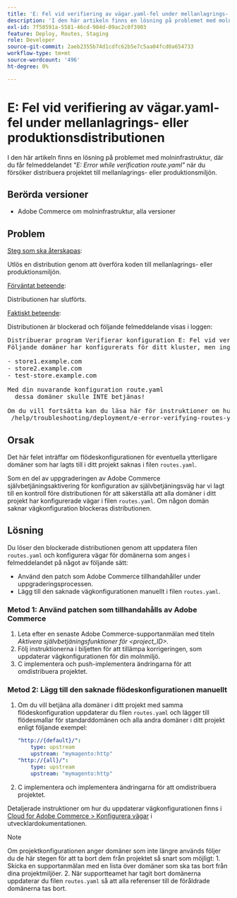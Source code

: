 ```yaml
---
title: 'E: Fel vid verifiering av vägar.yaml-fel under mellanlagrings- eller produktionsdistributionen'
description: 'I den här artikeln finns en lösning på problemet med molninfrastruktur, där du får felmeddelandet *"E: Error while verification route.yaml"* när du försöker distribuera projektet till förproduktionsmiljön.'
exl-id: 7f58591a-5581-46cd-984d-09ac2c0f3903
feature: Deploy, Routes, Staging
role: Developer
source-git-commit: 2aeb2355b74d1cdfc62b5e7c5aa04fcd0a654733
workflow-type: tm+mt
source-wordcount: '496'
ht-degree: 0%

---
```


# E: Fel vid verifiering av vägar.yaml-fel under mellanlagrings- eller produktionsdistributionen

I den här artikeln finns en lösning på problemet med molninfrastruktur, där du får felmeddelandet *&quot;E: Error while verification route.yaml&quot;* när du försöker distribuera projektet till mellanlagrings- eller produktionsmiljön.

## Berörda versioner

* Adobe Commerce om molninfrastruktur, alla versioner

## Problem

<u>Steg som ska återskapas</u>:

Utlös en distribution genom att överföra koden till mellanlagrings- eller produktionsmiljön.

<u>Förväntat beteende</u>:

Distributionen har slutförts.

<u>Faktiskt beteende</u>:

Distributionen är blockerad och följande felmeddelande visas i loggen:

<pre>Distribuerar program Verifierar konfiguration E: Fel vid verifiering av route.yaml.
Följande domäner har konfigurerats för ditt kluster, men inga vägar har definierats i filen route.yaml:

&#x200B;- store1.example.com
&#x200B;- store2.example.com
&#x200B;- test-store.example.com

Med din nuvarande konfiguration route.yaml
  dessa domäner skulle INTE betjänas!

Om du vill fortsätta kan du läsa här för instruktioner om hur du felsöker:
 /help/troubleshooting/deployment/e-error-verifying-routes-yaml-error-during-staging-or-production-deploy.md</pre>

## Orsak

Det här felet inträffar om flödeskonfigurationen för eventuella ytterligare domäner som har lagts till i ditt projekt saknas i filen `routes.yaml`.

Som en del av uppgraderingen av Adobe Commerce självbetjäningsaktivering för konfiguration av självbetjäningsväg har vi lagt till en kontroll före distributionen för att säkerställa att alla domäner i ditt projekt har konfigurerade vägar i filen `routes.yaml`. Om någon domän saknar vägkonfiguration blockeras distributionen.

## Lösning

Du löser den blockerade distributionen genom att uppdatera filen `routes.yaml` och konfigurera vägar för domänerna som anges i felmeddelandet på något av följande sätt:

* Använd den patch som Adobe Commerce tillhandahåller under uppgraderingsprocessen.
* Lägg till den saknade vägkonfigurationen manuellt i filen `routes.yaml`.

### Metod 1: Använd patchen som tillhandahålls av Adobe Commerce

1. Leta efter en senaste Adobe Commerce-supportanmälan med titeln *Aktivera självbetjäningsfunktioner för &lt;project\_ID>.*
1. Följ instruktionerna i biljetten för att tillämpa korrigeringen, som uppdaterar vägkonfigurationen för din molnmiljö.
1. С implementera och push-implementera ändringarna för att omdistribuera projektet.

### Metod 2: Lägg till den saknade flödeskonfigurationen manuellt

1. Om du vill betjäna alla domäner i ditt projekt med samma flödeskonfiguration uppdaterar du filen `routes.yaml` och lägger till flödesmallar för standarddomänen och alla andra domäner i ditt projekt enligt följande exempel:

   ```yaml
   "http://{default}/":
       type: upstream
       upstream: "mymagento:http"
   "http://{all}/":
       type: upstream
       upstream: "mymagento:http"
   ```

1. С implementera och implementera ändringarna för att omdistribuera projektet.

Detaljerade instruktioner om hur du uppdaterar vägkonfigurationen finns i [Cloud for Adobe Commerce > Konfigurera vägar](https://experienceleague.adobe.com/sv/docs/commerce-cloud-service/user-guide/configure/routes/routes-yaml) i utvecklardokumentationen.

>[!NOTE]
>
>Om projektkonfigurationen anger domäner som inte längre används följer du de här stegen för att ta bort dem från projektet så snart som möjligt: 1. Skicka en supportanmälan med en lista över domäner som ska tas bort från dina projektmiljöer. 2. När supportteamet har tagit bort domänerna uppdaterar du filen `routes.yaml` så att alla referenser till de föråldrade domänerna tas bort.
